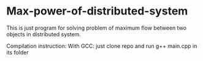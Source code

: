 # Max-power-of-distributed-system

This is just program for solving problem of maximum flow between two objects in distributed system.

Compilation instruction:
With GCC: just clone repo and run g++ main.cpp in its folder

